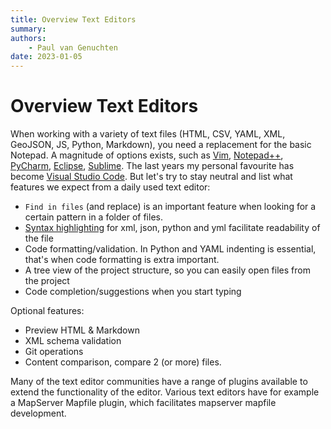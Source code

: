 ```yaml
---
title: Overview Text Editors
summary: 
authors:
    - Paul van Genuchten
date: 2023-01-05
---
```


# Overview Text Editors

When working with a variety of text files (HTML, CSV, YAML, XML, GeoJSON, JS, Python, Markdown), you need a replacement for the basic Notepad. A magnitude of options exists, such as [Vim](https://www.vim.org/), [Notepad++](https://notepad-plus-plus.org), [PyCharm](https://www.jetbrains.com/pycharm/), [Eclipse](https://projects.eclipse.org/projects/eclipse.platform), [Sublime](https://www.sublimetext.com/). The last years my personal favourite has become [Visual Studio Code](https://code.visualstudio.com/). But let's try to stay neutral and list what features we expect from a daily used text editor:

- `Find in files` (and replace) is an important feature when looking for a certain pattern in a folder of files. 
- [Syntax highlighting](https://en.wikipedia.org/wiki/Syntax_highlighting) for xml, json, python and yml facilitate readability of the file
- Code formatting/validation. In Python and YAML indenting is essential, that's when code formatting is extra important.
- A tree view of the project structure, so you can easily open files from the project 
- Code completion/suggestions when you start typing

Optional features:

- Preview HTML & Markdown
- XML schema validation
- Git operations
- Content comparison, compare 2 (or more) files.

Many of the text editor communities have a range of plugins available to extend the functionality of the editor. Various text editors have for example a MapServer Mapfile plugin, which facilitates mapserver mapfile development.
